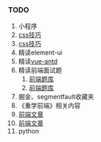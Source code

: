 ### TODO

1. 小程序
2. [css技巧](https://chokcoco.github.io/CSS-Inspiration/#/)
3. [css技巧](https://github.com/chokcoco/iCSS)
4. 精读element-ui
5. 精读[vue-antd](https://github.com/vueComponent/ant-design-vue)
6. 精读前端面试题
   1. [前端题库](https://fe.padding.me/#/questions/7)
   2. [前端题库](https://juejin.im/post/5b94d8965188255c5a0cdc02?utm_source=gold_browser_extension)
7. 掘金、segmentfault收藏夹
8. 《重学前端》相关内容
9. [前端文章](https://juejin.im/entry/57c525fe79bc440063f0bd7e)
10. [前端文章](https://juejin.im/entry/57c525fe79bc440063f0bd7e)
11. python

